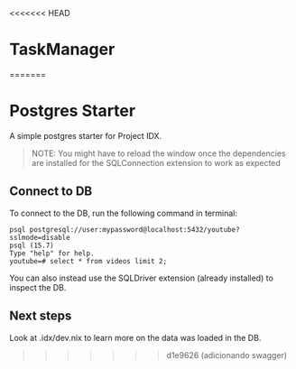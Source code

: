 <<<<<<< HEAD
# TaskManager
=======
# Postgres Starter

A simple postgres starter for Project IDX.

> NOTE: You might have to reload the window once the dependencies are installed for the SQLConnection extension to work as expected


## Connect to DB

To connect to the DB, run the following command in terminal:

```
psql postgresql://user:mypassword@localhost:5432/youtube?sslmode=disable
psql (15.7)
Type "help" for help.
youtube=# select * from videos limit 2;
```

You can also instead use the SQLDriver extension (already installed) to inspect the DB.

## Next steps

Look at .idx/dev.nix to learn more on the data was loaded in the DB.

>>>>>>> d1e9626 (adicionando swagger)
